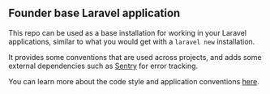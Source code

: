 ## Founder base Laravel application

This repo can be used as a base installation for working in your Laravel applications, similar to what you would get with a `laravel new` installation.

It provides some conventions that are used across projects, and adds some external dependencies such as [Sentry](https://sentry.io) for error tracking.

You can learn more about the code style and application conventions [here](https://style.dyrynda.com.au).
